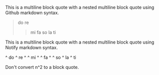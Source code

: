 This is a multiline block quote with a nested multiline block quote using Github markdown syntax.

> do
> re
> > mi
> > fa
> > so
> la
> ti


This is a multiline block quote with a nested multiline block quote using Notify markdown syntax.

^ do
^ re
^ ^ mi
^ ^ fa
^ ^ so
^ la
^ ti

Don't convert n^2 to a block quote.
